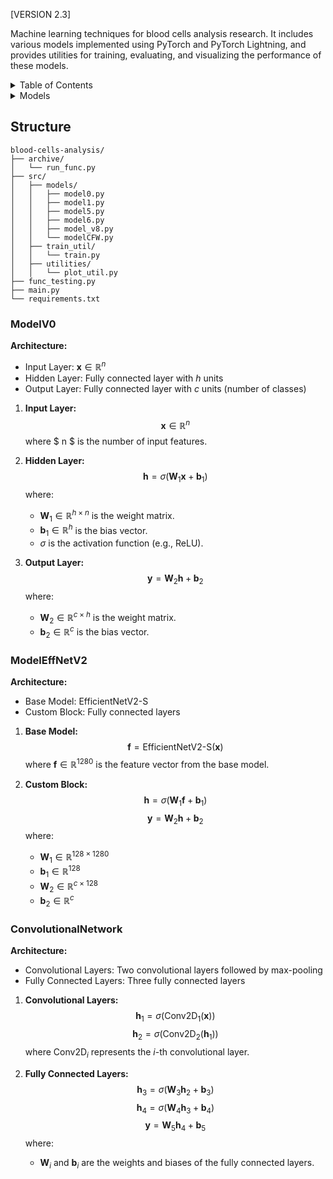 [VERSION 2.3]<br>


Machine learning techniques for blood cells analysis research. It includes various models implemented using PyTorch and PyTorch Lightning, and provides utilities for training, evaluating, and visualizing the performance of these models.

<details>
  <summary>Table of Contents</summary>
  <ol>
    <li>
      <a href="#project-title">Project Title</a>
    </li>
    <li>
      <a href="#table-of-contents">Table of Contents</a>
    </li>
    <li>
      <a href="#description">Description</a>
    </li>
    <li>
      <a href="#project-structure">Project Structure</a>
    </li>
    <li>
      <a href="#models">Models</a>
      <ul>
        <li><a href="#modelv0">ModelV0</a></li>
        <li><a href="#modelv1">ModelV1</a></li>
        <li><a href="#modelresnet18">ModelResNet18</a></li>
        <li><a href="#modeleffnetv2">ModelEffNetV2</a></li>
        <li><a href="#convolutionalnetwork">ConvolutionalNetwork</a></li>
        <li><a href="#trainermodel8">TrainerModel8</a></li>
        <li><a href="#modelcfw">ModelCFW</a></li>
      </ul>
    </li>
    <li>
      <a href="#training-and-evaluation">Training and Evaluation</a>
    </li>
    <li>
      <a href="#visualization">Visualization</a>
    </li>
  </ol>
</details>

<details>
  <summary>Models</summary>
  <ol>
    <li>
      <a href="#modelv0">ModelV0</a>: Fedforward neural network.
    </li>
    <li>
      <a href="#modelv1">ModelV1</a>: A feedforward neural network with multiple hidden layers.
    </li>
    <li>
      <a href="#modelresnet18">ModelResNet18</a>: A ResNet-18 model.
    </li>
    <li>
      <a href="#modeleffnetv2">ModelEffNetV2</a>: An EfficientNet V2 model.
    </li>
    <li>
      <a href="#convolutionalnetwork">ConvolutionalNetwork</a>: A custom convolutional neural network.
    </li>
    <li>
      <a href="#trainermodel8">TrainerModel8</a>: A trainer class for EfficientNet V2.
    </li>
    <li>
      <a href="#modelcfw">ModelCFW</a>: A custom convolutional neural network with different transformations.
    </li>
  </ol>
</details>

## Structure

```
blood-cells-analysis/
├── archive/
│   └── run_func.py
├── src/
│   ├── models/
│   │   ├── model0.py
│   │   ├── model1.py
│   │   ├── model5.py
│   │   ├── model6.py
│   │   ├── model_v8.py
│   │   └── modelCFW.py
│   ├── train_util/
│   │   └── train.py
│   ├── utilities/
│   │   └── plot_util.py
├── func_testing.py
├── main.py
└── requirements.txt
```


### ModelV0

**Architecture:**
- Input Layer: $\mathbf{x} \in \mathbb{R}^{n}$
- Hidden Layer: Fully connected layer with $h$ units
- Output Layer: Fully connected layer with $c$ units (number of classes)

1. **Input Layer:**
   $$\mathbf{x} \in \mathbb{R}^{n}$$
   where $ n $ is the number of input features.

2. **Hidden Layer:**
   $$\mathbf{h} = \sigma(\mathbf{W}_1 \mathbf{x} + \mathbf{b}_1)$$
   where:
   - $\mathbf{W}_1 \in \mathbb{R}^{h \times n}$ is the weight matrix.
   - $\mathbf{b}_1 \in \mathbb{R}^{h}$ is the bias vector.
   - $\sigma$ is the activation function (e.g., ReLU).

3. **Output Layer:**
   $$\mathbf{y} = \mathbf{W}_2 \mathbf{h} + \mathbf{b}_2$$
   where:
   - $\mathbf{W}_2 \in \mathbb{R}^{c \times h}$ is the weight matrix.
   - $\mathbf{b}_2 \in \mathbb{R}^{c}$ is the bias vector.
### ModelEffNetV2

**Architecture:**
- Base Model: EfficientNetV2-S
- Custom Block: Fully connected layers

1. **Base Model:**
   $$\mathbf{f} = \text{EfficientNetV2-S}(\mathbf{x})$$
   where $\mathbf{f} \in \mathbb{R}^{1280}$ is the feature vector from the base model.

2. **Custom Block:**
   $$\mathbf{h} = \sigma(\mathbf{W}_1 \mathbf{f} + \mathbf{b}_1)$$
   $$\mathbf{y} = \mathbf{W}_2 \mathbf{h} + \mathbf{b}_2$$
   where:
   - $\mathbf{W}_1 \in \mathbb{R}^{128 \times 1280}$
   - $\mathbf{b}_1 \in \mathbb{R}^{128}$
   - $\mathbf{W}_2 \in \mathbb{R}^{c \times 128}$
   - $\mathbf{b}_2 \in \mathbb{R}^{c}$

### ConvolutionalNetwork

**Architecture:**
- Convolutional Layers: Two convolutional layers followed by max-pooling
- Fully Connected Layers: Three fully connected layers

1. **Convolutional Layers:**
   $$\mathbf{h}_1 = \sigma(\text{Conv2D}_1(\mathbf{x}))$$
   $$\mathbf{h}_2 = \sigma(\text{Conv2D}_2(\mathbf{h}_1))$$
   where $\text{Conv2D}_i$ represents the $i$-th convolutional layer.

2. **Fully Connected Layers:**
   $$\mathbf{h}_3 = \sigma(\mathbf{W}_3 \mathbf{h}_2 + \mathbf{b}_3)$$
   $$\mathbf{h}_4 = \sigma(\mathbf{W}_4 \mathbf{h}_3 + \mathbf{b}_4)$$ 
   $$\mathbf{y} = \mathbf{W}_5 \mathbf{h}_4 + \mathbf{b}_5$$
   where:
   - $\mathbf{W}_i$ and $\mathbf{b}_i$ are the weights and biases of the fully connected layers.

